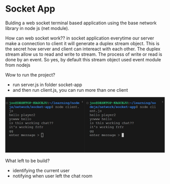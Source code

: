 # Socket App
Bulding a web socket terminal based  application using the base network library in node js (net module).

How can web socket work??
in socket application everytime our server make a connection to client it will generate a duplex stream object. This is the secret how server and client can intereact with each other. The duplex stream allow us to read and write to stream. The process of write or read is done by an event. So yes, by default this stream object used event module from nodejs

Wow to run the project?
- run server.js in folder socket-app
- and then run client.js, you can run more than one client

![Alt text](<WhatsApp Image 2023-10-06 at 09.09.07_e35e6a08.jpg>)

What left to be build?
- identifying the current user
- notifying when user left the chat room